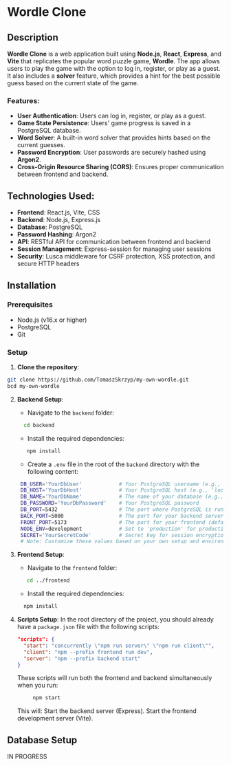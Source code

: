 # Wordle Clone

## Description

**Wordle Clone** is a web application built using **Node.js**, **React**, **Express**, and **Vite** that replicates the popular word puzzle game, **Wordle**. The app allows users to play the game with the option to log in, register, or play as a guest. It also includes a **solver** feature, which provides a hint for the best possible guess based on the current state of the game.

### Features:
- **User Authentication**: Users can log in, register, or play as a guest.
- **Game State Persistence**: Users' game progress is saved in a PostgreSQL database.
- **Word Solver**: A built-in word solver that provides hints based on the current guesses.
- **Password Encryption**: User passwords are securely hashed using **Argon2**.
- **Cross-Origin Resource Sharing (CORS)**: Ensures proper communication between frontend and backend.

## Technologies Used:
- **Frontend**: React.js, Vite, CSS
- **Backend**: Node.js, Express.js
- **Database**: PostgreSQL
- **Password Hashing**: Argon2
- **API**: RESTful API for communication between frontend and backend
- **Session Management**: Express-session for managing user sessions
- **Security**: Lusca middleware for CSRF protection, XSS protection, and secure HTTP headers

## Installation

### Prerequisites

- Node.js (v16.x or higher)
- PostgreSQL
- Git

### Setup

1. **Clone the repository**:
 ```bash
 git clone https://github.com/TomaszSkrzyp/my-own-wordle.git  
 bcd my-own-wordle
  ```


2. **Backend Setup**:
   - Navigate to the `backend` folder:
    ```bash
      cd backend
    ```
   - Install the required dependencies:
   ```bash
      npm install
    ```
   - Create a `.env` file in the root of the `backend` directory with the following content:
   ```bash
    DB_USER='YourDbUser'            # Your PostgreSQL username (e.g., 'postgres')
    DB_HOST='YourDbHost'            # Your PostgreSQL host (e.g., 'localhost')
    DB_NAME='YourDbName'            # The name of your database (e.g., 'wordle_clone')
    DB_PASSWORD='YourDbPassword'    # Your PostgreSQL password
    DB_PORT=5432                    # The port where PostgreSQL is running (default: 5432)
    BACK_PORT=5000                  # The port for your backend server (default: 5000)
    FRONT_PORT=5173                 # The port for your frontend (default: 5173 for Vite)
    NODE_ENV=development            # Set to 'production' for production environments
    SECRET='YourSecretCode'         # Secret key for session encryption (change to something secure)
    # Note: Customize these values based on your own setup and environment.
    ```

3. **Frontend Setup**:
   - Navigate to the `frontend` folder:
   ```bash
      cd ../frontend
    ```
   - Install the required dependencies:
    ```bash
      npm install
     ```
4. **Scripts Setup**:
   In the root directory of the project, you should already have a `package.json` file with the following scripts:
   ```json
   "scripts": {
     "start": "concurrently \"npm run server\" \"npm run client\"",
     "client": "npm --prefix frontend run dev", 
     "server": "npm --prefix backend start"
   }
   ``` 
    These scripts will run both the frontend and backend simultaneously when you run:
    ```bash
         npm start
    ```
     This will:
     Start the backend server (Express).
     Start the frontend development server (Vite).
## Database Setup

IN PROGRESS

    
